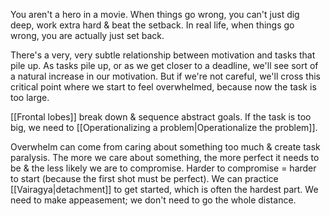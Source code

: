 You aren't a hero in a movie. When things go wrong, you can't just dig deep, work extra hard & beat the setback. In real life, when things go wrong, you are actually just set back.

There's a very, very subtle relationship between motivation and tasks that pile up. As tasks pile up, or as we get closer to a deadline, we'll see sort of a natural increase in our motivation. But if we're not careful, we'll cross this critical point where we start to feel overwhelmed, because now the task is too large.

[[Frontal lobes]] break down & sequence abstract goals. If the task is too big, we need to [[Operationalizing a problem|Operationalize the problem]].

Overwhelm can come from caring about something too much & create task paralysis. The more we care about something, the more perfect it needs to be & the less likely we are to compromise. Harder to compromise = harder to start (because the first shot must be perfect). We can practice [[Vairagya|detachment]] to get started, which is often the hardest part. We need to make appeasement; we don't need to go the whole distance.
